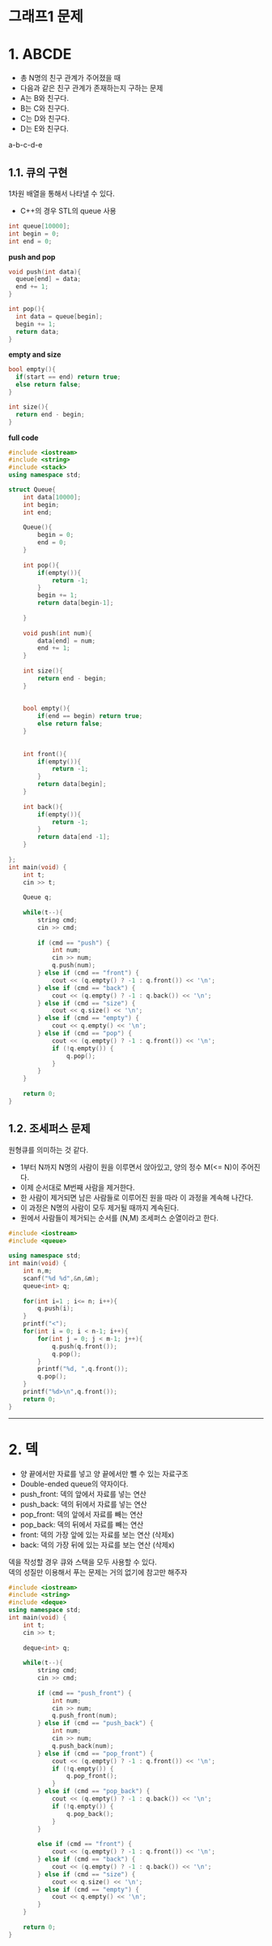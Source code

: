그래프1 문제  
=======================
# 1. ABCDE

* 총 N명의 친구 관계가 주어졌을 때  
* 다음과 같은 친구 관계가 존재하는지 구하는 문제  
* A는 B와 친구다.   
* B는 C와 친구다.  
* C는 D와 친구다.  
* D는 E와 친구다.   

a-b-c-d-e



## 1.1. 큐의 구현
1차원 배열을 통해서 나타낼 수 있다. 

* C++의 경우 STL의 queue 사용    
   
```c++
int queue[10000]; 
int begin = 0; 
int end = 0;
```
   
**push and pop**
```c++
void push(int data){
  queue[end] = data; 
  end += 1;
}

int pop(){
  int data = queue[begin];
  begin += 1; 
  return data; 
}
```
**empty and size**
```c++
bool empty(){
  if(start == end) return true;
  else return false;
}

int size(){
  return end - begin;
}
```
  
**full code**   
```c++
#include <iostream> 
#include <string> 
#include <stack> 
using namespace std; 

struct Queue{
    int data[10000];
    int begin;
    int end;
    
    Queue(){
    	begin = 0;
    	end = 0;
	}
	
	int pop(){
		if(empty()){
			return -1;
		}
		begin += 1;
		return data[begin-1];
		
	}
	
	void push(int num){
		data[end] = num;
		end += 1;
	}
	
	int size(){
		return end - begin;	
	}
	
	
	bool empty(){
		if(end == begin) return true;
		else return false;
	}
	
	
	int front(){
		if(empty()){
			return -1;
		}
		return data[begin];
	}
	
	int back(){
		if(empty()){
			return -1;
		}
		return data[end -1];
	}
	
};
int main(void) { 
    int t;
	cin >> t;
	
	Queue q;
	
    while(t--){
    	string cmd;
    	cin >> cmd;
    	
 		if (cmd == "push") {
            int num;
            cin >> num;
            q.push(num);
        } else if (cmd == "front") {
            cout << (q.empty() ? -1 : q.front()) << '\n';
        } else if (cmd == "back") {
            cout << (q.empty() ? -1 : q.back()) << '\n';
        } else if (cmd == "size") {
            cout << q.size() << '\n';
        } else if (cmd == "empty") {
            cout << q.empty() << '\n';
        } else if (cmd == "pop") {
            cout << (q.empty() ? -1 : q.front()) << '\n';
            if (!q.empty()) {
                q.pop();
            }
        }
    }
    
    return 0; 
}
```

## 1.2. 조세퍼스 문제 
원형큐를 의미하는 것 같다.  
   
* 1부터 N까지 N명의 사람이 원을 이루면서 앉아있고, 양의 정수 M(<= N)이 주어진다. 
* 이제 순서대로 M번째 사람을 제거한다.  
* 한 사람이 제거되면 남은 사람들로 이루어진 원을 따라 이 과정을 계속해 나간다.  
* 이 과정은 N명의 사람이 모두 제거될 때까지 계속된다.  
* 원에서 사람들이 제거되는 순서를 (N,M) 조세퍼스 순열이라고 한다.  

```c++
#include <iostream> 
#include <queue>
 
using namespace std; 
int main(void) { 
    int n,m;
	scanf("%d %d",&n,&m);
	queue<int> q;
	
	for(int i=1 ; i<= n; i++){
		q.push(i);
	}
	printf("<");
	for(int i = 0; i < n-1; i++){
		for(int j = 0; j < m-1; j++){
			q.push(q.front());
			q.pop();
		}
		printf("%d, ",q.front());
		q.pop();
	}
	printf("%d>\n",q.front());
    return 0; 
}
```




***
# 2. 덱
* 양 끝에서만 자료를 넣고 양 끝에서만 뺄 수 있는 자료구조 
* Double-ended queue의 약자이다.
* push_front: 덱의 앞에서 자료를 넣는 연산  
* push_back: 덱의 뒤에서 자료를 넣는 연산
* pop_front: 덱의 앞에서 자료를 빼는 연산
* pop_back: 덱의 뒤에서 자료를 빼는 연산
* front: 덱의 가장 앞에 있는 자료를 보는 연산 (삭제x) 
* back: 덱의 가장 뒤에 있는 자료를 보는 연산 (삭제x)  

덱을 작성할 경우 큐와 스택을 모두 사용할 수 있다.   
덱의 성질만 이용해서 푸는 문제는 거의 없기에 참고만 해주자    
   
```c++
#include <iostream> 
#include <string>
#include <deque>
using namespace std; 
int main(void) { 
    int t;
	cin >> t;
	
	deque<int> q;
	
    while(t--){
    	string cmd;
    	cin >> cmd;
    	
 		if (cmd == "push_front") {
            int num;
            cin >> num;
            q.push_front(num);
        } else if (cmd == "push_back") {
            int num;
            cin >> num;
            q.push_back(num);
        } else if (cmd == "pop_front") {
            cout << (q.empty() ? -1 : q.front()) << '\n';
            if (!q.empty()) {
                q.pop_front();
            }
        } else if (cmd == "pop_back") {
            cout << (q.empty() ? -1 : q.back()) << '\n';
            if (!q.empty()) {
                q.pop_back();
            }
        }
		
		else if (cmd == "front") {
            cout << (q.empty() ? -1 : q.front()) << '\n';
        } else if (cmd == "back") {
            cout << (q.empty() ? -1 : q.back()) << '\n';
        } else if (cmd == "size") {
            cout << q.size() << '\n';
        } else if (cmd == "empty") {
            cout << q.empty() << '\n';
        }
    }
    
    return 0; 
}
```
